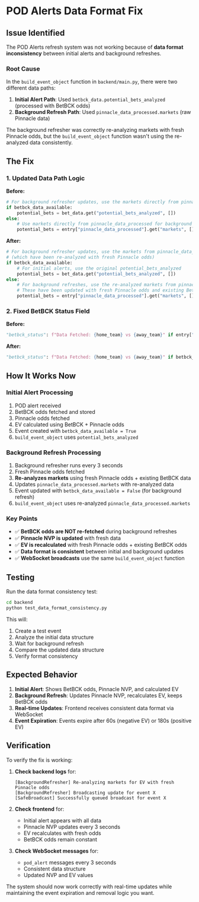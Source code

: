 # POD Alerts Data Format Fix

## Issue Identified

The POD Alerts refresh system was not working because of **data format inconsistency** between initial alerts and background refreshes.

### Root Cause

In the `build_event_object` function in `backend/main.py`, there were two different data paths:

1. **Initial Alert Path**: Used `betbck_data.potential_bets_analyzed` (processed with BetBCK odds)
2. **Background Refresh Path**: Used `pinnacle_data_processed.markets` (raw Pinnacle data)

The background refresher was correctly re-analyzing markets with fresh Pinnacle odds, but the `build_event_object` function wasn't using the re-analyzed data consistently.

## The Fix

### 1. Updated Data Path Logic

**Before:**
```python
# For background refresher updates, use the markets directly from pinnacle_data_processed
if betbck_data_available:
    potential_bets = bet_data.get("potential_bets_analyzed", [])
else:
    # Use markets directly from pinnacle_data_processed for background refresher
    potential_bets = entry["pinnacle_data_processed"].get("markets", [])
```

**After:**
```python
# For background refresher updates, use the markets from pinnacle_data_processed
# (which have been re-analyzed with fresh Pinnacle odds)
if betbck_data_available:
    # For initial alerts, use the original potential_bets_analyzed
    potential_bets = bet_data.get("potential_bets_analyzed", [])
else:
    # For background refreshes, use the re-analyzed markets from pinnacle_data_processed
    # These have been updated with fresh Pinnacle odds and existing BetBCK data
    potential_bets = entry["pinnacle_data_processed"].get("markets", [])
```

### 2. Fixed BetBCK Status Field

**Before:**
```python
"betbck_status": f"Data Fetched: {home_team} vs {away_team}" if entry["betbck_data"].get("status") == "success" else entry["betbck_data"].get("message", "Odds check pending..."),
```

**After:**
```python
"betbck_status": f"Data Fetched: {home_team} vs {away_team}" if betbck_data_available and entry["betbck_data"].get("status") == "success" else (entry["betbck_data"].get("message", "Odds check pending...") if betbck_data_available else "Background refresh - no BetBCK data"),
```

## How It Works Now

### Initial Alert Processing
1. POD alert received
2. BetBCK odds fetched and stored
3. Pinnacle odds fetched
4. EV calculated using BetBCK + Pinnacle odds
5. Event created with `betbck_data_available = True`
6. `build_event_object` uses `potential_bets_analyzed`

### Background Refresh Processing
1. Background refresher runs every 3 seconds
2. Fresh Pinnacle odds fetched
3. **Re-analyzes markets** using fresh Pinnacle odds + existing BetBCK data
4. Updates `pinnacle_data_processed.markets` with re-analyzed data
5. Event updated with `betbck_data_available = False` (for background refresh)
6. `build_event_object` uses re-analyzed `pinnacle_data_processed.markets`

### Key Points
- ✅ **BetBCK odds are NOT re-fetched** during background refreshes
- ✅ **Pinnacle NVP is updated** with fresh data
- ✅ **EV is recalculated** with fresh Pinnacle odds + existing BetBCK odds
- ✅ **Data format is consistent** between initial and background updates
- ✅ **WebSocket broadcasts** use the same `build_event_object` function

## Testing

Run the data format consistency test:

```bash
cd backend
python test_data_format_consistency.py
```

This will:
1. Create a test event
2. Analyze the initial data structure
3. Wait for background refresh
4. Compare the updated data structure
5. Verify format consistency

## Expected Behavior

1. **Initial Alert**: Shows BetBCK odds, Pinnacle NVP, and calculated EV
2. **Background Refresh**: Updates Pinnacle NVP, recalculates EV, keeps BetBCK odds
3. **Real-time Updates**: Frontend receives consistent data format via WebSocket
4. **Event Expiration**: Events expire after 60s (negative EV) or 180s (positive EV)

## Verification

To verify the fix is working:

1. **Check backend logs** for:
   ```
   [BackgroundRefresher] Re-analyzing markets for EV with fresh Pinnacle odds
   [BackgroundRefresher] Broadcasting update for event X
   [SafeBroadcast] Successfully queued broadcast for event X
   ```

2. **Check frontend** for:
   - Initial alert appears with all data
   - Pinnacle NVP updates every 3 seconds
   - EV recalculates with fresh odds
   - BetBCK odds remain constant

3. **Check WebSocket messages** for:
   - `pod_alert` messages every 3 seconds
   - Consistent data structure
   - Updated NVP and EV values

The system should now work correctly with real-time updates while maintaining the event expiration and removal logic you want. 